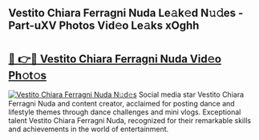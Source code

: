 ## Vestito Chiara Ferragni Nuda Le𝚊k𝚎d N𝚞𝚍es - Part-uXV Photos Vid𝚎o Le𝚊ks xOghh

# <h2><a href="http://fbeuf8.evod.top/?m=Vestito+Chiara+Ferragni+Nuda">🔗 👉🔴 Vestito Chiara Ferragni Nuda Vid𝚎o Ph𝚘t𝚘s</a></h2>

[![Vestito Chiara Ferragni Nuda N𝚞d𝚎s](https://i.imgur.com/8V9OHl7.gif)](http://fbeuf8.evod.top/?m=Vestito+Chiara+Ferragni+Nuda)
Social media star Vestito Chiara Ferragni Nuda and content creator, acclaimed for posting dance and lifestyle themes through dance challenges and mini vlogs. Exceptional talent Vestito Chiara Ferragni Nuda, recognized for their remarkable skills and achievements in the world of entertainment. 
